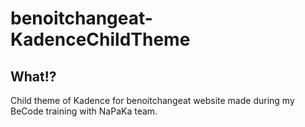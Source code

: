 # benoitchangeat-KadenceChildTheme

## What!?
Child theme of Kadence for benoitchangeat website made during my BeCode training with NaPaKa team.